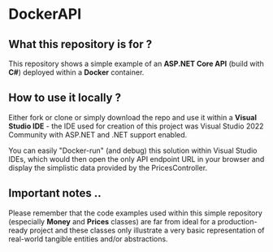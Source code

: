 # DockerAPI

## What this repository is for ?
This repository shows a simple example of an **ASP.NET Core API** (build with **C#**) deployed within a **Docker** container.

## How to use it locally ?
Either fork or clone or simply download the repo and use it within a **Visual Studio IDE** - the IDE used for creation of this project was Visual Studio 2022 Community with ASP.NET and .NET support enabled.

You can easily "Docker-run" (and debug) this solution within Visual Studio IDEs, which would then open the only API endpoint URL in your browser and display the simplistic data provided by the PricesController.

## Important notes ..
Please remember that the code examples used within this simple repository (especially __Money__ and __Prices__ classes) are far from ideal for a production-ready project and these classes only illustrate a very basic representation of real-world tangible entities and/or abstractions.
